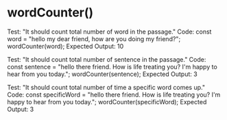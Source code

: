 # wordCounter()

Test: "It should count total number of word in the passage."
Code:
const word = "hello my dear friend, how are you doing my friend?";
wordCounter(word);
Expected Output: 10

Test: "It should count total number of sentence in the passage."
Code:
const sentence = "hello there friend. How is life treating you? I'm happy to hear from you today.";
wordCounter(sentence);
Expected Output: 3

Test: "It should count total number of time a specific word comes up."
Code:
const specificWord = "hello there friend. How is life treating you? I'm happy to hear from you today.";
wordCounter(specificWord);
Expected Output: 3